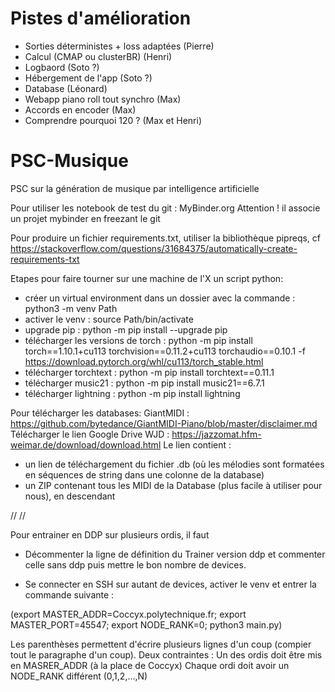 # Pistes d'amélioration
- Sorties déterministes + loss adaptées (Pierre)
- Calcul (CMAP ou clusterBR) (Henri)
- Logbaord (Soto ?)
- Hébergement de l'app (Soto ?)
- Database (Léonard)
- Webapp piano roll tout synchro (Max)
- Accords en encoder (Max)
- Comprendre pourquoi 120 ? (Max et Henri)




# PSC-Musique
PSC sur la génération de musique par intelligence artificielle

Pour utiliser les notebook de test du git : MyBinder.org Attention ! il associe un projet mybinder en freezant le git

Pour produire un fichier requirements.txt, utiliser la bibliothèque pipreqs, cf https://stackoverflow.com/questions/31684375/automatically-create-requirements-txt


Etapes pour faire tourner sur une machine de l'X un script python:
- créer un virtual environment dans un dossier avec la commande : python3 -m venv Path
- activer le venv : source Path/bin/activate
- upgrade pip : python -m pip install --upgrade pip
- télécharger les versions de torch : python -m pip install torch==1.10.1+cu113 torchvision==0.11.2+cu113 torchaudio==0.10.1 -f https://download.pytorch.org/whl/cu113/torch_stable.html
- télécharger torchtext : python -m pip install torchtext==0.11.1
- télécharger music21 : python -m pip install music21==6.7.1
- télécharger lightning : python -m pip install lightning


Pour télécharger les databases:
GiantMIDI : https://github.com/bytedance/GiantMIDI-Piano/blob/master/disclaimer.md
Télécharger le lien Google Drive
WJD : https://jazzomat.hfm-weimar.de/download/download.html
Le lien contient : 
- un lien de téléchargement du fichier .db (où les mélodies sont formatées en séquences de string dans une colonne de la database)
- un ZIP contenant tous les MIDI de la Database (plus facile à utiliser pour nous), en descendant


//
//

Pour entrainer en DDP sur plusieurs ordis, il faut
- Décommenter la ligne de définition du Trainer version ddp et commenter celle sans ddp puis mettre le bon nombre de devices.


- Se connecter en SSH sur autant de devices, activer le venv et entrer la commande suivante :

(export MASTER_ADDR=Coccyx.polytechnique.fr;
export MASTER_PORT=45547;
export NODE_RANK=0;
python3 main.py)

Les parenthèses permettent d'écrire plusieurs lignes d'un coup (compier tout le paragraphe d'un coup). Deux contraintes :
Un des ordis doit être mis en MASRER_ADDR (à la place de Coccyx)
Chaque ordi doit avoir un NODE_RANK différent (0,1,2,...,N)
